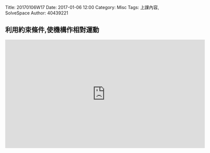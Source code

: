 Title: 20170106W17
Date: 2017-01-06 12:00
Category: Misc
Tags: 上課內容, SolveSpace
Author: 40439221

<!-- PELICAN_END_SUMMARY -->
<h2>利用約束條件,使機構作相對運動</h2>
<iframe src="https://player.vimeo.com/video/199112247" width="640" height="347" frameborder="0" webkitallowfullscreen mozallowfullscreen allowfullscreen></iframe>